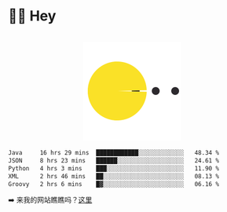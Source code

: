 
# 👋🏻 Hey
<div align="center">
	<br>
	<img src="https://raw.githubusercontent.com/Aniket965/Aniket965/master/pacman.svg?sanitize=true" width="200" height="200">
	<br>
</div>

<!--START_SECTION:waka-->
```text
Java     16 hrs 29 mins  ████████████░░░░░░░░░░░░░   48.34 % 
JSON     8 hrs 23 mins   ██████░░░░░░░░░░░░░░░░░░░   24.61 % 
Python   4 hrs 3 mins    ███░░░░░░░░░░░░░░░░░░░░░░   11.90 % 
XML      2 hrs 46 mins   ██░░░░░░░░░░░░░░░░░░░░░░░   08.13 % 
Groovy   2 hrs 6 mins    █▓░░░░░░░░░░░░░░░░░░░░░░░   06.16 % 
```
<!--END_SECTION:waka-->

 ➡️  来我的网站瞧瞧吗？[这里](https://www.shaolongfei.com)
